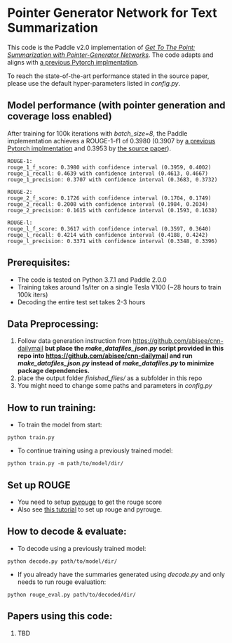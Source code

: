 # Pointer Generator Network for Text Summarization

This code is the Paddle v2.0 implementation of *[Get To The Point: Summarization with Pointer-Generator Networks](https://arxiv.org/abs/1704.04368)*.
The code adapts and aligns with [a previous Pytorch implmentation](https://github.com/atulkum/pointer_summarizer).

To reach the state-of-the-art performance stated in the source paper, please use the default hyper-parameters listed in *config.py*.  

## Model performance (with pointer generation and coverage loss enabled)
After training for 100k iterations with *batch_size=8*, the Paddle implementation achieves a ROUGE-1-f1 of 0.3980 (0.3907 by [a previous Pytorch implmentation](https://github.com/atulkum/pointer_summarizer) and 0.3953 by [the source paper](https://arxiv.org/abs/1704.04368)).

```
ROUGE-1:
rouge_1_f_score: 0.3980 with confidence interval (0.3959, 0.4002)
rouge_1_recall: 0.4639 with confidence interval (0.4613, 0.4667)
rouge_1_precision: 0.3707 with confidence interval (0.3683, 0.3732)

ROUGE-2:
rouge_2_f_score: 0.1726 with confidence interval (0.1704, 0.1749)
rouge_2_recall: 0.2008 with confidence interval (0.1984, 0.2034)
rouge_2_precision: 0.1615 with confidence interval (0.1593, 0.1638)

ROUGE-l:
rouge_l_f_score: 0.3617 with confidence interval (0.3597, 0.3640)
rouge_l_recall: 0.4214 with confidence interval (0.4188, 0.4242)
rouge_l_precision: 0.3371 with confidence interval (0.3348, 0.3396)

```

## Prerequisites:
* The code is tested on Python 3.7.1 and Paddle 2.0.0
* Training takes around 1s/iter on a single Tesla V100 (\~28 hours to train 100k iters)
* Decoding the entire test set takes 2-3 hours

## Data Preprocessing:
1) Follow data generation instruction from https://github.com/abisee/cnn-dailymail **but place the *make_datafiles_json.py* script provided in this repo into https://github.com/abisee/cnn-dailymail and run *make_datafiles_json.py* instead of *make_datafiles.py* to minimize package dependencies.**
2) place the output folder *finished_files/* as a subfolder in this repo
3) You might need to change some paths and parameters in *config.py*


## How to run training:
* To train the model from start:
```
python train.py
```
* To continue training using a previously trained model:
```
python train.py -m path/to/model/dir/
```

## Set up ROUGE
* You need to setup [pyrouge](https://github.com/andersjo/pyrouge) to get the rouge score
* Also see [this tutorial](https://poojithansl7.wordpress.com/2018/08/04/setting-up-rouge/) to set up rouge and pyrouge.


## How to decode & evaluate:
* To decode using a previously trained model:
```
python decode.py path/to/model/dir/
```
* If you already have the summaries generated using *decode.py* and only needs to run rouge evaluation:
```
python rouge_eval.py path/to/decoded/dir/
```



## Papers using this code:
1) TBD
